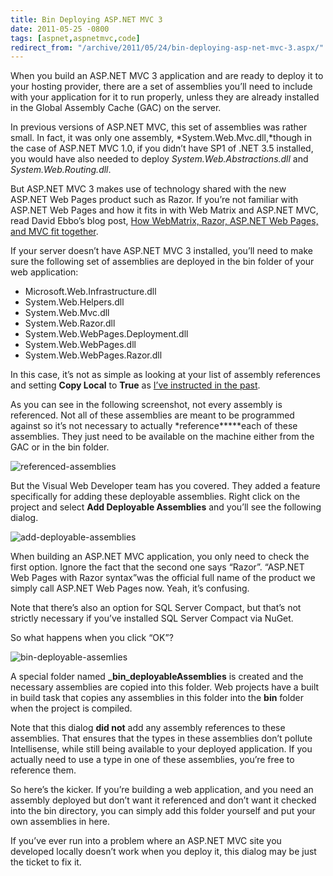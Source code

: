 ```yaml
---
title: Bin Deploying ASP.NET MVC 3
date: 2011-05-25 -0800
tags: [aspnet,aspnetmvc,code]
redirect_from: "/archive/2011/05/24/bin-deploying-asp-net-mvc-3.aspx/"
---
```


When you build an ASP.NET MVC 3 application and are ready to deploy it
to your hosting provider, there are a set of assemblies you’ll need to
include with your application for it to run properly, unless they are
already installed in the Global Assembly Cache (GAC) on the server.

In previous versions of ASP.NET MVC, this set of assemblies was rather
small. In fact, it was only one assembly, *System.Web.Mvc.dll,*though in
the case of ASP.NET MVC 1.0, if you didn’t have SP1 of .NET 3.5
installed, you would have also needed to deploy
*System.Web.Abstractions.dll* and *System.Web.Routing.dll*.

But ASP.NET MVC 3 makes use of technology shared with the new ASP.NET
Web Pages product such as Razor. If you’re not familiar with ASP.NET Web
Pages and how it fits in with Web Matrix and ASP.NET MVC, read David
Ebbo’s blog post, [How WebMatrix, Razor, ASP.NET Web Pages, and MVC fit
together](http://blogs.msdn.com/b/davidebb/archive/2010/07/07/how-webmatrix-razor-asp-net-web-pages-and-mvc-fit-together.aspx "Ebbo clears it all up").

If your server doesn’t have ASP.NET MVC 3 installed, you’ll need to make
sure the following set of assemblies are deployed in the bin folder of
your web application:

-   Microsoft.Web.Infrastructure.dll
-   System.Web.Helpers.dll
-   System.Web.Mvc.dll
-   System.Web.Razor.dll
-   System.Web.WebPages.Deployment.dll
-   System.Web.WebPages.dll
-   System.Web.WebPages.Razor.dll

In this case, it’s not as simple as looking at your list of assembly
references and setting **Copy Local** to **True** as [I’ve instructed in
the
past](https://haacked.com/archive/2008/11/03/bin-deploy-aspnetmvc.aspx "Bin Deploy ASP.NET MVC").

As you can see in the following screenshot, not every assembly is
referenced. Not all of these assemblies are meant to be programmed
against so it’s not necessary to actually *reference*****each of these
assemblies. They just need to be available on the machine either from
the GAC or in the bin folder.

![referenced-assemblies](https://haacked.com/images/haacked_com/WindowsLiveWriter/Deploying-ASP.NET-MVC-3-Assemblies_12045/referenced-assemblies_3.png "referenced-assemblies")

But the Visual Web Developer team has you covered. They added a feature
specifically for adding these deployable assemblies. Right click on the
project and select **Add Deployable Assemblies** and you’ll see the
following dialog.

![add-deployable-assemblies](https://haacked.com/images/haacked_com/WindowsLiveWriter/Deploying-ASP.NET-MVC-3-Assemblies_12045/add-deployable-assemblies_3.png "add-deployable-assemblies")

When building an ASP.NET MVC application, you only need to check the
first option. Ignore the fact that the second one says “Razor”. “ASP.NET
Web Pages with Razor syntax”was the official full name of the product we
simply call ASP.NET Web Pages now. Yeah, it’s confusing.

Note that there’s also an option for SQL Server Compact, but that’s not
strictly necessary if you’ve installed SQL Server Compact via NuGet.

So what happens when you click “OK”?

![bin-deployable-assemlies](https://haacked.com/images/haacked_com/WindowsLiveWriter/Deploying-ASP.NET-MVC-3-Assemblies_12045/bin-deployable-assemlies_3.png "bin-deployable-assemlies")

A special folder named **\_bin\_deployableAssemblies** is created and
the necessary assemblies are copied into this folder. Web projects have
a built in build task that copies any assemblies in this folder into the
**bin** folder when the project is compiled.

Note that this dialog **did not** add any assembly references to these
assemblies. That ensures that the types in these assemblies don’t
pollute Intellisense, while still being available to your deployed
application. If you actually need to use a type in one of these
assemblies, you’re free to reference them.

So here’s the kicker. If you’re building a web application, and you need
an assembly deployed but don’t want it referenced and don’t want it
checked into the bin directory, you can simply add this folder yourself
and put your own assemblies in here.

If you’ve ever run into a problem where an ASP.NET MVC site you
developed locally doesn’t work when you deploy it, this dialog may be
just the ticket to fix it.

